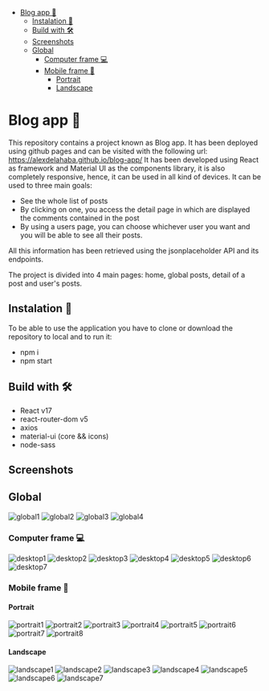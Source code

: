 - [Blog app 🚀](#blog-app-)
  - [Instalation 🔧](#instalation-)
  - [Build with 🛠️](#build-with-️)
  - [Screenshots](#screenshots)
  - [Global](#global)
    - [Computer frame 💻](#computer-frame-)
    - [Mobile frame 📱](#mobile-frame-)
      - [Portrait](#portrait)
      - [Landscape](#landscape)
# Blog app 🚀

This repository contains a project known as Blog app.
It has been deployed using github pages and can be visited with the following url:
https://alexdelahaba.github.io/blog-app/ 
It has been developed using React as framework and Material UI as the components library, it is also completely responsive, hence, it can be used in all kind of devices.
It can be used to three main goals:
* See the whole list of posts
* By clicking on one, you access the detail page in which are displayed the comments contained in the post
* By using a users page, you can choose whichever user you want and you will be able to see all their posts.

All this information has been retrieved using the jsonplaceholder API and its endpoints.

The project is divided into 4 main pages: home, global posts, detail of a post and user's posts.

## Instalation 🔧

To be able to use the application you have to clone or download the repository to local and to run it:
* npm i
* npm start

## Build with 🛠️

* React v17
* react-router-dom v5
* axios
* material-ui (core && icons)
* node-sass


## Screenshots 
<!-- ![alt text](https://github.com/alexdelahaba/BookMarkApp/blob/master/src/assets/screenshots/6.PNG?raw=true) -->

## Global
![global1](https://github.com/alexdelahaba/blog-app/blob/main/screenshots/global1.png?raw=true)
![global2](https://github.com/alexdelahaba/blog-app/blob/main/screenshots/global2.png?raw=true)
![global3](https://github.com/alexdelahaba/blog-app/blob/main/screenshots/global3.png?raw=true)
![global4](https://github.com/alexdelahaba/blog-app/blob/main/screenshots/global4.png?raw=true)
### Computer frame 💻  
![desktop1](https://github.com/alexdelahaba/blog-app/blob/main/screenshots/desktop1.png?raw=true)
![desktop2](https://github.com/alexdelahaba/blog-app/blob/main/screenshots/desktop2.png?raw=true)
![desktop3](https://github.com/alexdelahaba/blog-app/blob/main/screenshots/desktop3.png?raw=true)
![desktop4](https://github.com/alexdelahaba/blog-app/blob/main/screenshots/desktop4.png?raw=true)
![desktop5](https://github.com/alexdelahaba/blog-app/blob/main/screenshots/desktop5.png?raw=true)
![desktop6](https://github.com/alexdelahaba/blog-app/blob/main/screenshots/desktop6.png?raw=true)
![desktop7](https://github.com/alexdelahaba/blog-app/blob/main/screenshots/desktop7.png?raw=true)

### Mobile frame 📱

#### Portrait
![portrait1](https://github.com/alexdelahaba/blog-app/blob/main/screenshots/portrait1.png?raw=true)
![portrait2](https://github.com/alexdelahaba/blog-app/blob/main/screenshots/portrait2.png?raw=true)
![portrait3](https://github.com/alexdelahaba/blog-app/blob/main/screenshots/portrait3.png?raw=true)
![portrait4](https://github.com/alexdelahaba/blog-app/blob/main/screenshots/portrait4.png?raw=true)
![portrait5](https://github.com/alexdelahaba/blog-app/blob/main/screenshots/portrait5.png?raw=true)
![portrait6](https://github.com/alexdelahaba/blog-app/blob/main/screenshots/portrait6.png?raw=true)
![portrait7](https://github.com/alexdelahaba/blog-app/blob/main/screenshots/portrait7.png?raw=true)
![portrait8](https://github.com/alexdelahaba/blog-app/blob/main/screenshots/portrait8.png?raw=true)
#### Landscape
![landscape1](https://github.com/alexdelahaba/blog-app/blob/main/screenshots/landscape1.png?raw=true)
![landscape2](https://github.com/alexdelahaba/blog-app/blob/main/screenshots/landscape2.png?raw=true)
![landscape3](https://github.com/alexdelahaba/blog-app/blob/main/screenshots/landscape3.png?raw=true)
![landscape4](https://github.com/alexdelahaba/blog-app/blob/main/screenshots/landscape4.png?raw=true)
![landscape5](https://github.com/alexdelahaba/blog-app/blob/main/screenshots/landscape5.png?raw=true)
![landscape6](https://github.com/alexdelahaba/blog-app/blob/main/screenshots/landscape6.png?raw=true)
![landscape7](https://github.com/alexdelahaba/blog-app/blob/main/screenshots/landscape7.png?raw=true)
